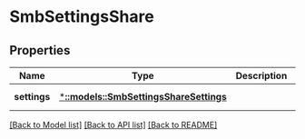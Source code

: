 # SmbSettingsShare

## Properties
Name | Type | Description | Notes
------------ | ------------- | ------------- | -------------
**settings** | [***::models::SmbSettingsShareSettings**](SmbSettingsShareSettings.md) |  | [default to null]

[[Back to Model list]](../README.md#documentation-for-models) [[Back to API list]](../README.md#documentation-for-api-endpoints) [[Back to README]](../README.md)


